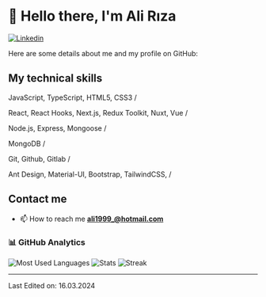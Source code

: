 # 👋 Hello there, I'm Ali Rıza

[![Linkedin](https://img.shields.io/badge/LinkedIn-blue?style=flat&logo=linkedin&labelColor=blue)](https://www.linkedin.com/in/ali-r%C4%B1za-%C3%A7elebi-99a3a3181/)

Here are some details about me and my profile on GitHub:

## My technical skills

JavaScript, TypeScript, HTML5, CSS3 /

React, React Hooks, Next.js, Redux Toolkit, Nuxt, Vue /

Node.js, Express, Mongoose /

MongoDB /

Git, Github, Gitlab /

Ant Design, Material-UI, Bootstrap, TailwindCSS,  /

## Contact me

- 📫 How to reach me **ali1999_@hotmail.com**

### 📊 GitHub Analytics

![Most Used Languages](https://github-readme-stats.vercel.app/api/top-langs?username=celebiLİ&show_icons=true&locale=en&layout=compact&langs_count=8&theme=algolia)
![Stats](https://github-readme-stats.vercel.app/api?username=celebiali&show_icons=true&locale=en&theme=algolia&include_all_commits=true&count_private=true)
![Streak](https://github-readme-streak-stats.herokuapp.com?user=celebiali&theme=algolia)

---

Last Edited on: 16.03.2024
